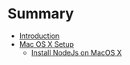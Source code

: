 # Summary

* [Introduction](README.md)
* [Mac OS X Setup](Mac-OS-X-Setup.md)
  * [Install NodeJs on MacOS X](install-nodejs-on-macos-x.md)




